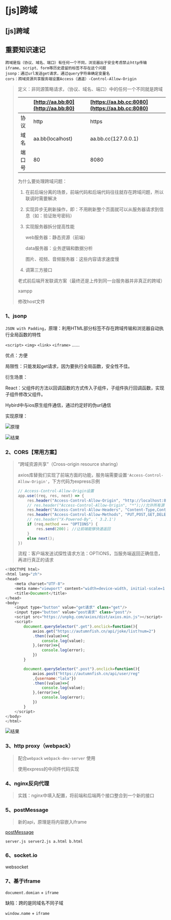 # \[js\]跨域

## \[js\]跨域

## 重要知识速记

```text
跨域是指（协议、域名、端口）有任何一个不同，浏览器出于安全考虑禁止http传输
iframe、script、form等历史遗留的标签不存在这个问题
jsonp：通过url发送get请求，通过query字符串确定变量名
cors：跨域资源共享服务端设置Access（通道）-Control-Allow-Origin
```

> 定义：非同源策略请求，（协议、域名、端口）中的任何一个不同就是跨域
>
> |  | [http://aa.bb:80](http://aa.bb:80) | [https://aa.bb.cc:8080](https://aa.bb.cc:8080) |
> | :--- | :--- | :--- |
> | 协议 | http | https |
> | 域名 | aa.bb\(localhost\) | aa.bb.cc\(127.0.0.1\) |
> | 端口号 | 80 | 8080 |
>
> 为什么要处理跨域问题：
>
> 1. 在前后端分离的场景，前端代码和后端代码往往就存在跨域问题，所以联调时需要解决
> 2. 实现异步无刷新操作，即：不用刷新整个页面就可以从服务器请求到信息（如：验证账号密码）
> 3. 实现服务器拆分提高性能
>
>    web服务器：静态资源（前端）
>
>    data服务器：业务逻辑和数据分析
>
>    图片、视频、音频服务器：这些内容请求速度慢
>
> 4. 调第三方接口
>
> 老式前后端开发联调方案（最终还是上传到同一台服务器并非真正的跨域）
>
> xampp
>
> 修改host文件

### 1、jsonp

`JSON with Padding`，原理：利用HTML部分标签不存在跨域传输和浏览器自动执行全局函数的特性

`<script>` `<img>` `<link>` `<iframe>` ……

优点：方便

局限性：只能发起get请求，因为要执行全局函数，安全性不佳。

衍生场景：

React：父组件的方法以回调函数的方式传入子组件，子组件执行回调函数，实现子组件修改父组件。

Hybird中与ios原生组件通信，通过约定好的伪url通信

实现原理：

![&#x539F;&#x7406;](https://zoulam-pic-repo.oss-cn-beijing.aliyuncs.com/img/image-20200814221008696.png)

![&#x7ED3;&#x679C;](https://zoulam-pic-repo.oss-cn-beijing.aliyuncs.com/img/image-20200814223400214.png)

### 2、CORS【常用方案】

> ”跨域资源共享”（Cross-origin resource sharing）
>
> axios库替我们实现了前端方面的功能，服务端需要设置`'Access-Control-Allow-Origin'`，下方代码为express示例
>
> ```javascript
> // Access-Control-Allow-Origin设置
> app.use((req, res, next) => {
>     res.header("Access-Control-Allow-Origin", "http://localhost:8000");//允许源 还有一种是填入 *
>     // res.header("Access-Control-Allow-Origin", "*");//允许所有源（就不能携带cookie），不安全
>     res.header("Access-Control-Allow-Headers", "Content-Type,Content-Length, Authorization, Accept,X-Requested-With");
>     res.header("Access-Control-Allow-Methods", "PUT,POST,GET,DELETE,OPTIONS");//允许请求的方法
>     // res.header("X-Powered-By", ' 3.2.1')
>     if (req.method === "OPTIONS") {
>         res.send(200)； //让前端能够快速返回
>     }
>     else next();
> })
> ```
>
> 流程：客户端发送试探性请求方法：OPTIONS，当服务端返回正确信息，再进行真正的请求

```javascript
<!DOCTYPE html>
<html lang="zh">
<head>
    <meta charset="UTF-8">
    <meta name="viewport" content="width=device-width, initial-scale=1.0">
    <title>Document</title>
</head>
<body>
    <input type="button" value="get请求" class="get"/>
    <input type="button" value="post请求" class="post"/>
    <script src="https://unpkg.com/axios/dist/axios.min.js"></script>
    <script>
        document.querySelector(".get").onclick=function(){
            axios.get("https://autumnfish.cn/api/joke/list?num=2")
            .then((value)=>{
                console.log(value);
            },(error)=>{
                console.log(error);
            })
        }

        document.querySelector(".post").onclick=function(){
            axios.post("https://autumnfish.cn/api/user/reg"
            ,{username:"lala"})
            .then((value)=>{
                console.log(value);
            },(error)=>{
                console.log(error);
            })
        }
    </script>
</body>
</html>
```

![&#x7ED3;&#x679C;](https://zoulam-pic-repo.oss-cn-beijing.aliyuncs.com/img/image-20200814230844794.png)

### 3、http proxy（webpack）

> 配合`webpack` `webpack-dev-server` 使用
>
> 使用express的中间件代码实现

### 4、nginx反向代理

> 实践：nginx中填入配置，将前端和后端两个接口整合到一个新的接口

### 5、postMessage

> 新的api，原理是将内容嵌入iframe

[postMessage](https://developer.mozilla.org/zh-CN/docs/Web/API/Window/postMessage)

`server.js server2.js a.html b.html`

### 6、socket.io

websocket

### 7、基于iframe

`document.domian` + `iframe`

缺陷：跨的是同域名不同子域

`window.name` + `iframe`

